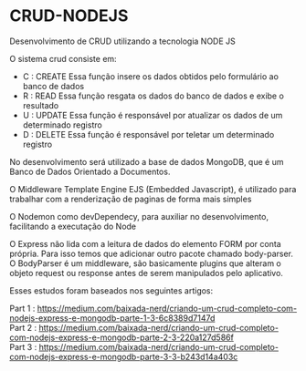 # CRUD-NODEJS

Desenvolvimento de CRUD utilizando a tecnologia NODE JS

O sistema crud consiste em:

  - C : CREATE Essa função insere os dados obtidos pelo formulário ao banco de dados
  - R : READ Essa função resgata os dados do banco de dados e exibe o resultado
  - U : UPDATE Essa função é responsável por atualizar os dados de um determinado registro
  - D : DELETE Essa função é responsável por teletar um determinado registro

No desenvolvimento será utilizado a base de dados MongoDB, que é um Banco de Dados Orientado a Documentos.

O Middleware Template Engine EJS (Embedded Javascript), é utilizado para trabalhar com a renderização de paginas de forma mais simples
  
O Nodemon como devDependecy, para auxiliar no desenvolvimento, facilitando a executação do Node

O Express não lida com a leitura de dados do elemento FORM por conta própria. Para isso temos que adicionar outro pacote chamado body-parser. O BodyParser é um middleware, são basicamente plugins que alteram o objeto request ou response antes de serem manipulados pelo aplicativo.
  
Esses estudos foram baseados nos seguintes artigos:

Part 1 : https://medium.com/baixada-nerd/criando-um-crud-completo-com-nodejs-express-e-mongodb-parte-1-3-6c8389d7147d
<br>
Part 2 : https://medium.com/baixada-nerd/criando-um-crud-completo-com-nodejs-express-e-mongodb-parte-2-3-220a127d586f
<br>
Part 3 : https://medium.com/baixada-nerd/criando-um-crud-completo-com-nodejs-express-e-mongodb-parte-3-3-b243d14a403c


